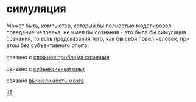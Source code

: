# симуляция
Может быть, компьютер, который бы полностью моделировал поведение человека, не имел бы сознания - это была бы симуляция сознания, то есть предсказания того, как бы себя повел человек, при этом без субъективного опыта. 

связано с [сложная проблема сознания](%D1%81%D0%BB%D0%BE%D0%B6%D0%BD%D0%B0%D1%8F%20%D0%BF%D1%80%D0%BE%D0%B1%D0%BB%D0%B5%D0%BC%D0%B0%20%D1%81%D0%BE%D0%B7%D0%BD%D0%B0%D0%BD%D0%B8%D1%8F)

связано с [субъективный опыт](../../%D0%B0%D0%BD%D0%B0%D1%82%D1%82%D0%B0/%D0%BF%D0%BE%D0%BD%D1%8F%D1%82%D0%B8%D1%8F%2C%20%D1%81%D0%B2%D1%8F%D0%B7%D0%B0%D0%BD%D0%BD%D1%8B%D0%B5%20%D1%81%20%D0%AF/%D1%81%D1%83%D0%B1%D1%8A%D0%B5%D0%BA%D1%82%D0%B8%D0%B2%D0%BD%D1%8B%D0%B9%20%D0%BE%D0%BF%D1%8B%D1%82.md)

связано [вычислимость мозга](%D0%B2%D1%8B%D1%87%D0%B8%D1%81%D0%BB%D0%B8%D0%BC%D0%BE%D1%81%D1%82%D1%8C%20%D0%BC%D0%BE%D0%B7%D0%B3%D0%B0)

[IIT](IIT)